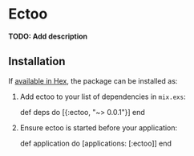 # Ectoo

**TODO: Add description**

## Installation

If [available in Hex](https://hex.pm/docs/publish), the package can be installed as:

  1. Add ectoo to your list of dependencies in `mix.exs`:

        def deps do
          [{:ectoo, "~> 0.0.1"}]
        end

  2. Ensure ectoo is started before your application:

        def application do
          [applications: [:ectoo]]
        end
